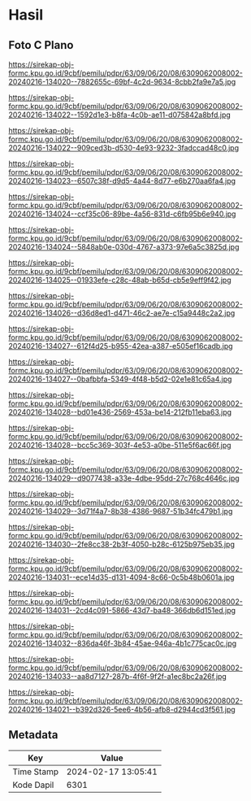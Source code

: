 # Hasil

## Foto C Plano

https://sirekap-obj-formc.kpu.go.id/9cbf/pemilu/pdpr/63/09/06/20/08/6309062008002-20240216-134020--7882655c-69bf-4c2d-9634-8cbb2fa9e7a5.jpg

https://sirekap-obj-formc.kpu.go.id/9cbf/pemilu/pdpr/63/09/06/20/08/6309062008002-20240216-134022--1592d1e3-b8fa-4c0b-ae11-d075842a8bfd.jpg

https://sirekap-obj-formc.kpu.go.id/9cbf/pemilu/pdpr/63/09/06/20/08/6309062008002-20240216-134022--909ced3b-d530-4e93-9232-3fadccad48c0.jpg

https://sirekap-obj-formc.kpu.go.id/9cbf/pemilu/pdpr/63/09/06/20/08/6309062008002-20240216-134023--6507c38f-d9d5-4a44-8d77-e6b270aa6fa4.jpg

https://sirekap-obj-formc.kpu.go.id/9cbf/pemilu/pdpr/63/09/06/20/08/6309062008002-20240216-134024--ccf35c06-89be-4a56-831d-c6fb95b6e940.jpg

https://sirekap-obj-formc.kpu.go.id/9cbf/pemilu/pdpr/63/09/06/20/08/6309062008002-20240216-134024--5848ab0e-030d-4767-a373-97e6a5c3825d.jpg

https://sirekap-obj-formc.kpu.go.id/9cbf/pemilu/pdpr/63/09/06/20/08/6309062008002-20240216-134025--01933efe-c28c-48ab-b65d-cb5e9eff9f42.jpg

https://sirekap-obj-formc.kpu.go.id/9cbf/pemilu/pdpr/63/09/06/20/08/6309062008002-20240216-134026--d36d8ed1-d471-46c2-ae7e-c15a9448c2a2.jpg

https://sirekap-obj-formc.kpu.go.id/9cbf/pemilu/pdpr/63/09/06/20/08/6309062008002-20240216-134027--612f4d25-b955-42ea-a387-e505ef16cadb.jpg

https://sirekap-obj-formc.kpu.go.id/9cbf/pemilu/pdpr/63/09/06/20/08/6309062008002-20240216-134027--0bafbbfa-5349-4f48-b5d2-02e1e81c65a4.jpg

https://sirekap-obj-formc.kpu.go.id/9cbf/pemilu/pdpr/63/09/06/20/08/6309062008002-20240216-134028--bd01e436-2569-453a-be14-212fb11eba63.jpg

https://sirekap-obj-formc.kpu.go.id/9cbf/pemilu/pdpr/63/09/06/20/08/6309062008002-20240216-134028--bcc5c369-303f-4e53-a0be-511e5f6ac66f.jpg

https://sirekap-obj-formc.kpu.go.id/9cbf/pemilu/pdpr/63/09/06/20/08/6309062008002-20240216-134029--d9077438-a33e-4dbe-95dd-27c768c4646c.jpg

https://sirekap-obj-formc.kpu.go.id/9cbf/pemilu/pdpr/63/09/06/20/08/6309062008002-20240216-134029--3d71f4a7-8b38-4386-9687-51b34fc479b1.jpg

https://sirekap-obj-formc.kpu.go.id/9cbf/pemilu/pdpr/63/09/06/20/08/6309062008002-20240216-134030--2fe8cc38-2b3f-4050-b28c-6125b975eb35.jpg

https://sirekap-obj-formc.kpu.go.id/9cbf/pemilu/pdpr/63/09/06/20/08/6309062008002-20240216-134031--ece14d35-d131-4094-8c66-0c5b48b0601a.jpg

https://sirekap-obj-formc.kpu.go.id/9cbf/pemilu/pdpr/63/09/06/20/08/6309062008002-20240216-134031--2cd4c091-5866-43d7-ba48-366db6d151ed.jpg

https://sirekap-obj-formc.kpu.go.id/9cbf/pemilu/pdpr/63/09/06/20/08/6309062008002-20240216-134032--836da46f-3b84-45ae-946a-4b1c775cac0c.jpg

https://sirekap-obj-formc.kpu.go.id/9cbf/pemilu/pdpr/63/09/06/20/08/6309062008002-20240216-134033--aa8d7127-287b-4f6f-9f2f-a1ec8bc2a26f.jpg

https://sirekap-obj-formc.kpu.go.id/9cbf/pemilu/pdpr/63/09/06/20/08/6309062008002-20240216-134021--b392d326-5ee6-4b56-afb8-d2944cd3f561.jpg


## Metadata

| Key        | Value               |
| ---------- | ------------------- |
| Time Stamp | 2024-02-17 13:05:41 |
| Kode Dapil | 6301                |



